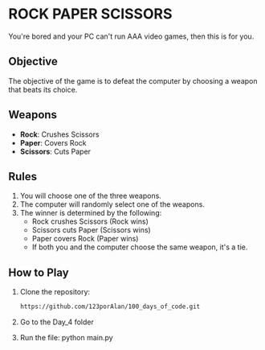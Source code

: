 # ROCK PAPER SCISSORS
You're bored and your PC can't run AAA video games, then this is for you.

## Objective
The objective of the game is to defeat the computer by choosing a weapon that beats its choice.

## Weapons
- **Rock**: Crushes Scissors
- **Paper**: Covers Rock
- **Scissors**: Cuts Paper

## Rules
1. You will choose one of the three weapons.
2. The computer will randomly select one of the weapons.
3. The winner is determined by the following:
   - Rock crushes Scissors (Rock wins)
   - Scissors cuts Paper (Scissors wins)
   - Paper covers Rock (Paper wins)
   - If both you and the computer choose the same weapon, it's a tie.


## How to Play
1. Clone the repository:

   ```bash
   https://github.com/123porAlan/100_days_of_code.git
2. Go to the Day_4 folder
3. Run the file: python main.py
